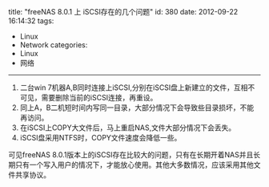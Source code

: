 title: "freeNAS 8.0.1 上 iSCSI存在的几个问题"
id: 380
date: 2012-09-22 16:14:32
tags: 
- Linux
- Network
categories: 
- Linux
- 网络
---

1. 二台win 7机器A,B同时连接上iSCSI,分别在iSCSI盘上新建立的文件，互相不可见，需要删除当前的iSCSI连接，再重设。
2. 同上A，B二机短时间内写同一目录，大部分情况下会导致些目录损坏，不能再访问。
3. 在iSCSI上COPY大文件后，马上重启NAS,文件大部分情况下会丢失。
4. iSCSI盘采用NTFS时，COPY文件速度会降低一些。

可见freeNAS 8.0.1版本上的iSCSI存在比较大的问题，只有在长期开着NAS并且长期只有一个写入用户的情况下，才能放心使用。其他大多数情况，应该采用其他文件共享协议。